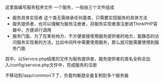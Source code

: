 这里面编写服务程序文件
一个服务，一般由三个文件组成
- 服务具体实现者 这个类无需继承任何基类，只需要实现服务的具体方法
- 服务提供者，也可以理解为服务注册者，将服务实现者类注册进ThinkPHP容器中，方便进行调用
- 服务门面，为了在某些地方，不方便直接使用服务提供者的地方，能静态的访问服务实现者的方法，比如中间件中需要使用服务，那么就可能需要使用到服务门面

其中，以Service.php结尾的文件为服务提供者，服务提供者的类名全称会加入/config/service.php文件中，完成服务的注册

不移动到/app/common下了，负载均衡就全量复制到多个服务器